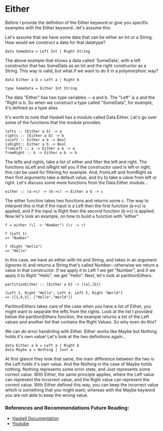 # Either

Before I provide the defintion of the Either keyword or give you specific examples with the Either keyword...let's assume this:

Let's assume that we have some data that can be either an Int or a String. How would we construct a data for that datatype? 

```
data SomeData = Left Int | Right String
```

The above example that shows a data called 'SomeData', with a left constructor that has SomeData as an Int and the right constructor as a String. This way is valid, but what if we want to do it in a polymorphoic way?

```
data Either a b = Left a | Right b

type SomeData = Either Int String 
```

The data "Either"  has two type variables -- a and b. The "Left" is a and the "Right is b. So when we construct a type called "SomeData", for example, it's defined as a type alias. 

It's worth to note that Haskell has a module called Data.Either. Let's go over some of the functions that the module provides. 

```
lefts :: [Either a b] -> a
rights :: [Either a b] -> b
isLeft :: Either a b -> Bool
isRight:: Either a b -> Bool 
fromLeft :: a -> Either a b -> a
fromRight :: b -> Either a b -> b
```
The lefts and rights, take a list of either and filter the left and right. The functions isLeft and isRight tell you if the constructor used is left or right, this can be used for filtering for example. And, fromLeft and fromRight as their first arguments take a default value, and try to take a value from left or right. Let's discuss some more functions from the Data.Either module...

```
either :: (a->c) -> (b->c) -> Either a b -> c
```
The either function takes two functions and returns some c. The way to interpret this is that if the input is a Left then the first function (a->c) is applied, and if the input is Right then the second function (b->c) is applied. Now let's look an example, on how to build a function with "either".

```
f = either (\l -> "Number") (\r -> r)

f (Left 1)
=> "Number"

f (Right "Hello")
=> "Hello"
```
In this case, we have an either with Int and String, and takes in an argument (ignores it) and returns a String that's called Number--otherwise we return a value in that constructor. If we apply it to Left 1 we get "Number", and if we apply it to Right "Hello", we get "Hello". Next, let's look at partitionEithers.

```
partitionEither :: [Either a b] -> ([a],[b])

[Left 1, Right "Hello", Left 4, Left 5, Right "World"]
=> ([1,4,5], ["Hello","World"])
```
PartitionEithers takes care of the case when you have a list of Either, you might want to separate the lefts from the rights. Look at the list I provided below the partitionEithers function, the example returns a list of the Left values and another list that contains the Right Values. So why even do this? 

We can do error handinling with Either. Either works like Maybe but Nothing holds it's own value! Let's look at the two definitions again...

```
data Either a b = Left a | Right b
data Maybe a = Nothing | Just a 
```
At first glance they look that same, the main difference between the two is the Left holds it's own value. And the Nothing in the case of Maybe holds nothing. Nothing represents some error state, and Just represents some correct value. With Either, the same principle applies, where the Left value can represent the incorrect value, and the Right value can represent the correct value. With Either defined this way, you can keep the incorrect value which is something that you might want; whereas with the Maybe keyword you are not able to keep the wrong value. 

### References and Recommendations Future Reading:
- [Haskell Documentation](http://hackage.haskell.org/package/base-4.12.0.0/docs/Data-Either.html)
- [Youtube](https://www.youtube.com/watch?v=IgdZX5wav1Q&list=PLe7Ei6viL6jGp1Rfu0dil1JH1SHk9bgDV&index=22)